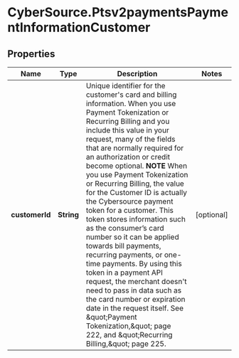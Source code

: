 # CyberSource.Ptsv2paymentsPaymentInformationCustomer

## Properties
Name | Type | Description | Notes
------------ | ------------- | ------------- | -------------
**customerId** | **String** | Unique identifier for the customer&#39;s card and billing information.  When you use Payment Tokenization or Recurring Billing and you include this value in your request, many of the fields that are normally required for an authorization or credit become optional.  **NOTE** When you use Payment Tokenization or Recurring Billing, the value for the Customer ID is actually the Cybersource payment token for a customer. This token stores information such as the consumer’s card number so it can be applied towards bill payments, recurring payments, or one-time payments. By using this token in a payment API request, the merchant doesn&#39;t need to pass in data such as the card number or expiration date in the request itself.  See \&quot;Payment Tokenization,\&quot; page 222, and \&quot;Recurring Billing,\&quot; page 225.  | [optional] 


